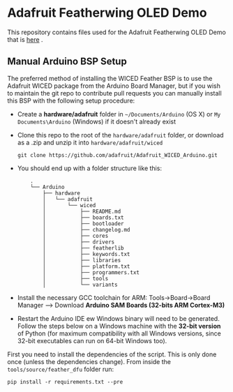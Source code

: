 # Adafruit Featherwing OLED Demo

This repository contains files used for the Adafruit Featherwing OLED Demo that is [here](https://learn.adafruit.com/digital-display-badge?embeds=allow) .


## Manual Arduino BSP Setup

The preferred method of installing the WICED Feather BSP is to use the Adafruit WICED package from the Arduino Board Manager, but if you wish to maintain the git repo to contribute pull requests you can manually install this BSP with the following setup procedure:

- Create a **hardware/adafruit** folder in `~/Documents/Arduino` (OS X) or
  `My Documents\Arduino` (Windows) if it doesn't already exist
- Clone this repo to the root of the `hardware/adafruit` folder, or download as a .zip and
  unzip it into `hardware/adafruit/wiced`

	```
	git clone https://github.com/adafruit/Adafruit_WICED_Arduino.git
	```
	
- You should end up with a folder structure like this:

	```
        .
        └── Arduino
            ├── hardware
            │   └── adafruit
            │       └── wiced
            │           ├── README.md
            │           ├── boards.txt
            │           ├── bootloader
            │           ├── changelog.md
            │           ├── cores
            │           ├── drivers
            │           ├── featherlib
            │           ├── keywords.txt
            │           ├── libraries
            │           ├── platform.txt
            │           ├── programmers.txt
            │           ├── tools
            │           └── variants
	```
	
- Install the necessary GCC toolchain for ARM: Tools->Board->Board Manager --> Download **Arduino SAM Boards (32-bits ARM Cortex-M3)**
- Restart the Arduino IDE
ew Windows binary will need to be generated.  Follow the steps below
on a Windows machine with the **32-bit version** of Python (for maximum compatibility
with all Windows versions, since 32-bit executables can run on 64-bit Windows too).

First you need to install the dependencies of the script.  This is only done
once (unless the dependencies change).  From inside the `tools/source/feather_dfu`
folder run:
```
pip install -r requirements.txt --pre
```
